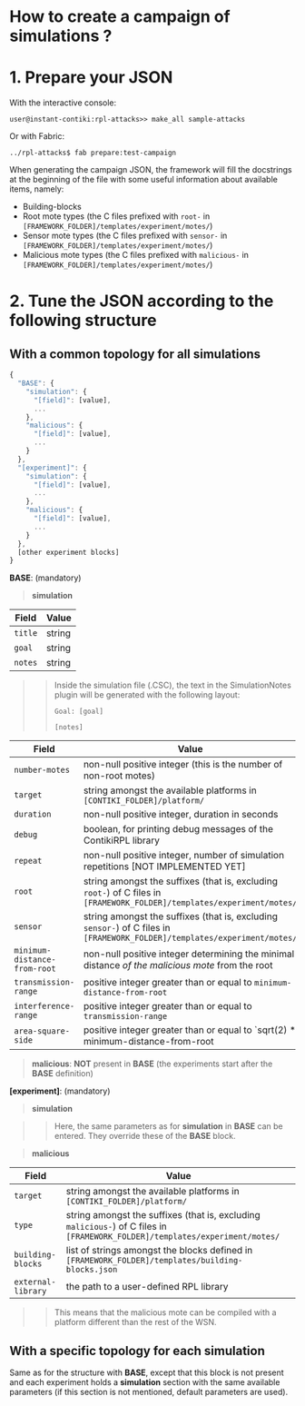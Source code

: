 How to create a campaign of simulations ?
=========================================

# 1. Prepare your JSON

With the interactive console:
 
 ```
 user@instant-contiki:rpl-attacks>> make_all sample-attacks
 ```

Or with Fabric:

 ```
 ../rpl-attacks$ fab prepare:test-campaign
 ```
 
 When generating the campaign JSON, the framework will fill the docstrings at the beginning of the file with some useful information about available items, namely:
 
 - Building-blocks
 - Root mote types (the C files prefixed with `root-` in `[FRAMEWORK_FOLDER]/templates/experiment/motes/`)
 - Sensor mote types (the C files prefixed with `sensor-` in `[FRAMEWORK_FOLDER]/templates/experiment/motes/`)
 - Malicious mote types (the C files prefixed with `malicious-` in `[FRAMEWORK_FOLDER]/templates/experiment/motes/`)


# 2. Tune the JSON according to the following structure

## With a common topology for all simulations
 
 ```javascript
 {
   "BASE": {
     "simulation": { 
       "[field]": [value],
       ...
     },
     "malicious": {
       "[field]": [value],
       ...
     }
   },
   "[experiment]": {
     "simulation": { 
       "[field]": [value],
       ...
     },
     "malicious": {
       "[field]": [value],
       ...
     }
   },
   [other experiment blocks]
 }
 ```
 
**BASE**: (mandatory)
 
 > **simulation**
 
   **Field** | **Value**
   --- | ---
   `title` | string
   `goal` | string
   `notes` | string

   >> Inside the simulation file (.CSC), the text in the SimulationNotes plugin will be generated with the following layout:
   >>
   >> `Goal: [goal]`
   >> 
   >> `[notes]`

   **Field** | **Value**
   --- | ---
   `number-motes` | non-null positive integer (this is the number of non-root motes)
   `target` | string amongst the available platforms in `[CONTIKI_FOLDER]/platform/`
   `duration` | non-null positive integer, duration in seconds
   `debug` | boolean, for printing debug messages of the ContikiRPL library
   `repeat` | non-null positive integer, number of simulation repetitions [NOT IMPLEMENTED YET]
   `root` | string amongst the suffixes (that is, excluding `root-`) of C files in `[FRAMEWORK_FOLDER]/templates/experiment/motes/`
   `sensor` | string amongst the suffixes (that is, excluding `sensor-`) of C files in `[FRAMEWORK_FOLDER]/templates/experiment/motes/`
   `minimum-distance-from-root` | non-null positive integer determining the minimal distance *of the malicious mote* from the root
   `transmission-range` | positive integer greater than or equal to `minimum-distance-from-root`
   `interference-range` | positive integer greater than or equal to `transmission-range`
   `area-square-side` | positive integer greater than or equal to `sqrt(2) * minimum-distance-from-root
 
 > **malicious**: **NOT** present in **BASE** (the experiments start after the **BASE** definition)


**[experiment]**: (mandatory)
 
 > **simulation**
 
   >> Here, the same parameters as for **simulation** in **BASE** can be entered. They override these of the **BASE** block.

 > **malicious**
  
   **Field** | **Value**
   --- | ---
   `target` | string amongst the available platforms in `[CONTIKI_FOLDER]/platform/`
   `type` | string amongst the suffixes (that is, excluding `malicious-`) of C files in `[FRAMEWORK_FOLDER]/templates/experiment/motes/`
   `building-blocks` | list of strings amongst the blocks defined in `[FRAMEWORK_FOLDER]/templates/building-blocks.json`
   `external-library` | the path to a user-defined RPL library

   >> This means that the malicious mote can be compiled with a platform different than the rest of the WSN.


## With a specific topology for each simulation
 
Same as for the structure with **BASE**, except that this block is not present and each experiment holds a **simulation** section with the same available parameters (if this section is not mentioned, default parameters are used).